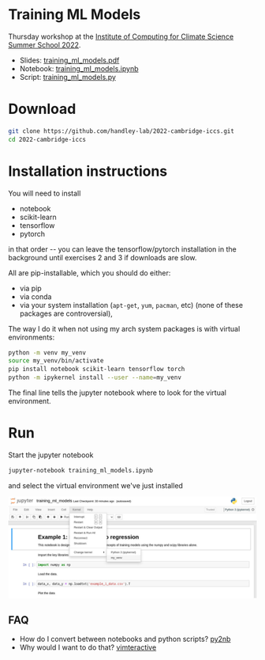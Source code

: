 # Training ML Models

Thursday workshop at the [Institute of Computing for Climate Science Summer School 2022](https://cambridge-iccs.github.io/summerschool.html).

- Slides: [training_ml_models.pdf](training_ml_models.pdf)
- Notebook: [training_ml_models.ipynb](training_ml_models.ipynb)
- Script: [training_ml_models.py](training_ml_models.py)

# Download 

```bash
git clone https://github.com/handley-lab/2022-cambridge-iccs.git
cd 2022-cambridge-iccs
```

# Installation instructions
You will need to install
- notebook
- scikit-learn
- tensorflow
- pytorch

in that order -- you can leave the tensorflow/pytorch installation in the background until exercises 2 and 3 if downloads are slow.

All are pip-installable, which you should do either:
- via pip
- via conda
- via your system installation (`apt-get`, `yum`, `pacman`, etc) (none of these packages are controversial), 

The way I do it when not using my arch system packages is with virtual environments:
```bash
python -m venv my_venv
source my_venv/bin/activate
pip install notebook scikit-learn tensorflow torch
python -m ipykernel install --user --name=my_venv
```
The final line tells the jupyter notebook where to look for the virtual environment.

# Run

Start the jupyter notebook
```bash
jupyter-notebook training_ml_models.ipynb
```
and select the virtual environment we've just installed

![Selecting](images/jupyter_venv.jpg)


## FAQ
- How do I convert between notebooks and python scripts? [py2nb](https://github.com/williamjameshandley/py2nb)
- Why would I want to do that? [vimteractive](https://github.com/williamjameshandley/vimteractive)

